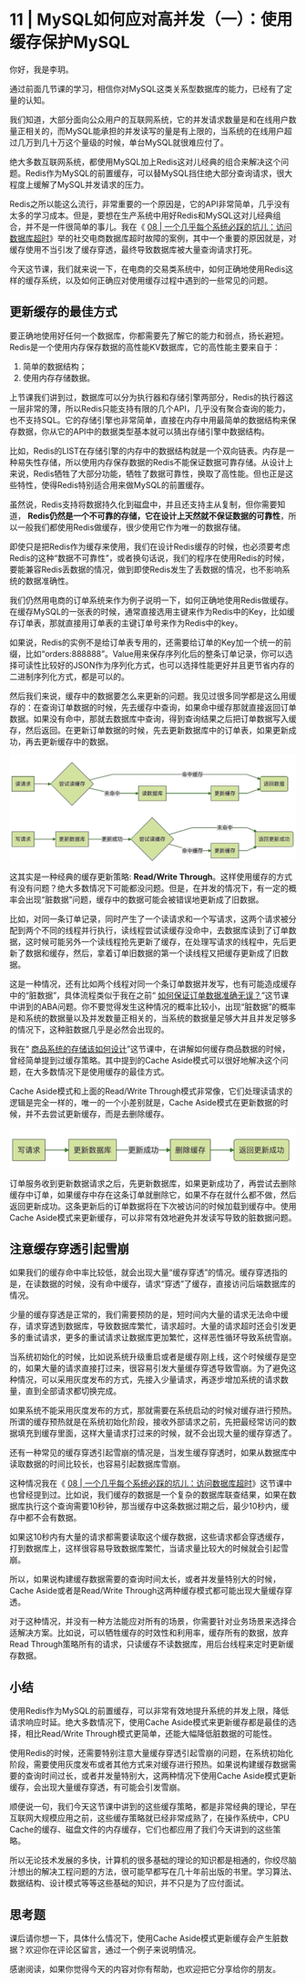 # 11 | MySQL如何应对高并发（一）：使用缓存保护MySQL
你好，我是李玥。

通过前面几节课的学习，相信你对MySQL这类关系型数据库的能力，已经有了定量的认知。

我们知道，大部分面向公众用户的互联网系统，它的并发请求数量是和在线用户数量正相关的，而MySQL能承担的并发读写的量是有上限的，当系统的在线用户超过几万到几十万这个量级的时候，单台MySQL就很难应付了。

绝大多数互联网系统，都使用MySQL加上Redis这对儿经典的组合来解决这个问题。Redis作为MySQL的前置缓存，可以替MySQL挡住绝大部分查询请求，很大程度上缓解了MySQL并发请求的压力。

Redis之所以能这么流行，非常重要的一个原因是，它的API非常简单，几乎没有太多的学习成本。但是，要想在生产系统中用好Redis和MySQL这对儿经典组合，并不是一件很简单的事儿。我在《 [08 \| 一个几乎每个系统必踩的坑儿：访问数据库超时](https://time.geekbang.org/column/article/211008)》举的社交电商数据库超时故障的案例，其中一个重要的原因就是，对缓存使用不当引发了缓存穿透，最终导致数据库被大量查询请求打死。

今天这节课，我们就来说一下，在电商的交易类系统中，如何正确地使用Redis这样的缓存系统，以及如何正确应对使用缓存过程中遇到的一些常见的问题。

## 更新缓存的最佳方式

要正确地使用好任何一个数据库，你都需要先了解它的能力和弱点，扬长避短。Redis是一个使用内存保存数据的高性能KV数据库，它的高性能主要来自于：

1. 简单的数据结构；
2. 使用内存存储数据。

上节课我们讲到过，数据库可以分为执行器和存储引擎两部分，Redis的执行器这一层非常的薄，所以Redis只能支持有限的几个API，几乎没有聚合查询的能力，也不支持SQL。它的存储引擎也非常简单，直接在内存中用最简单的数据结构来保存数据，你从它的API中的数据类型基本就可以猜出存储引擎中数据结构。

比如，Redis的LIST在存储引擎的内存中的数据结构就是一个双向链表。内存是一种易失性存储，所以使用内存保存数据的Redis不能保证数据可靠存储。从设计上来说，Redis牺牲了大部分功能，牺牲了数据可靠性，换取了高性能。但也正是这些特性，使得Redis特别适合用来做MySQL的前置缓存。

虽然说，Redis支持将数据持久化到磁盘中，并且还支持主从复制，但你需要知道， **Redis仍然是一个不可靠的存储，它在设计上天然就不保证数据的可靠性**，所以一般我们都使用Redis做缓存，很少使用它作为唯一的数据存储。

即使只是把Redis作为缓存来使用，我们在设计Redis缓存的时候，也必须要考虑Redis的这种“数据不可靠性”，或者换句话说，我们的程序在使用Redis的时候，要能兼容Redis丢数据的情况，做到即使Redis发生了丢数据的情况，也不影响系统的数据准确性。

我们仍然用电商的订单系统来作为例子说明一下，如何正确地使用Redis做缓存。在缓存MySQL的一张表的时候，通常直接选用主键来作为Redis中的Key，比如缓存订单表，那就直接用订单表的主键订单号来作为Redis中的key。

如果说，Redis的实例不是给订单表专用的，还需要给订单的Key加一个统一的前缀，比如“orders:888888”。Value用来保存序列化后的整条订单记录，你可以选择可读性比较好的JSON作为序列化方式，也可以选择性能更好并且更节省内存的二进制序列化方式，都是可以的。

然后我们来说，缓存中的数据要怎么来更新的问题。我见过很多同学都是这么用缓存的：在查询订单数据的时候，先去缓存中查询，如果命中缓存那就直接返回订单数据。如果没有命中，那就去数据库中查询，得到查询结果之后把订单数据写入缓存，然后返回。在更新订单数据的时候，先去更新数据库中的订单表，如果更新成功，再去更新缓存中的数据。

![](images/213230/c76155eaf8c6ac1e231d9bfb0e22ba5e.png)

这其实是一种经典的缓存更新策略: **Read/Write Through**。这样使用缓存的方式有没有问题？绝大多数情况下可能都没问题。但是，在并发的情况下，有一定的概率会出现“脏数据”问题，缓存中的数据可能会被错误地更新成了旧数据。

比如，对同一条订单记录，同时产生了一个读请求和一个写请求，这两个请求被分配到两个不同的线程并行执行，读线程尝试读缓存没命中，去数据库读到了订单数据，这时候可能另外一个读线程抢先更新了缓存，在处理写请求的线程中，先后更新了数据和缓存，然后，拿着订单旧数据的第一个读线程又把缓存更新成了旧数据。

这是一种情况，还有比如两个线程对同一个条订单数据并发写，也有可能造成缓存中的“脏数据”，具体流程类似于我在之前“ [如何保证订单数据准确无误？](https://time.geekbang.org/column/article/204673)”这节课中讲到的ABA问题。你不要觉得发生这种情况的概率比较小，出现“脏数据”的概率是和系统的数据量以及并发数量正相关的，当系统的数据量足够大并且并发足够多的情况下，这种脏数据几乎是必然会出现的。

我在“ [商品系统的存储该如何设计](https://time.geekbang.org/column/article/204688)”这节课中，在讲解如何缓存商品数据的时候，曾经简单提到过缓存策略。其中提到的Cache Aside模式可以很好地解决这个问题，在大多数情况下是使用缓存的最佳方式。

Cache Aside模式和上面的Read/Write Through模式非常像，它们处理读请求的逻辑是完全一样的，唯一的一个小差别就是，Cache Aside模式在更新数据的时候，并不去尝试更新缓存，而是去删除缓存。

![](images/213230/0b9c9cb74f017c632136280a63015931.png)

订单服务收到更新数据请求之后，先更新数据库，如果更新成功了，再尝试去删除缓存中订单，如果缓存中存在这条订单就删除它，如果不存在就什么都不做，然后返回更新成功。这条更新后的订单数据将在下次被访问的时候加载到缓存中。使用Cache Aside模式来更新缓存，可以非常有效地避免并发读写导致的脏数据问题。

## 注意缓存穿透引起雪崩

如果我们的缓存命中率比较低，就会出现大量“缓存穿透”的情况。缓存穿透指的是，在读数据的时候，没有命中缓存，请求“穿透”了缓存，直接访问后端数据库的情况。

少量的缓存穿透是正常的，我们需要预防的是，短时间内大量的请求无法命中缓存，请求穿透到数据库，导致数据库繁忙，请求超时。大量的请求超时还会引发更多的重试请求，更多的重试请求让数据库更加繁忙，这样恶性循环导致系统雪崩。

当系统初始化的时候，比如说系统升级重启或者是缓存刚上线，这个时候缓存是空的，如果大量的请求直接打过来，很容易引发大量缓存穿透导致雪崩。为了避免这种情况，可以采用灰度发布的方式，先接入少量请求，再逐步增加系统的请求数量，直到全部请求都切换完成。

如果系统不能采用灰度发布的方式，那就需要在系统启动的时候对缓存进行预热。所谓的缓存预热就是在系统初始化阶段，接收外部请求之前，先把最经常访问的数据填充到缓存里面，这样大量请求打过来的时候，就不会出现大量的缓存穿透了。

还有一种常见的缓存穿透引起雪崩的情况是，当发生缓存穿透时，如果从数据库中读取数据的时间比较长，也容易引起数据库雪崩。

这种情况我在《 [08 \| 一个几乎每个系统必踩的坑儿：访问数据库超时](https://time.geekbang.org/column/article/211008)》这节课中也曾经提到过。比如说，我们缓存的数据是一个复杂的数据库联查结果，如果在数据库执行这个查询需要10秒钟，那当缓存中这条数据过期之后，最少10秒内，缓存中都不会有数据。

如果这10秒内有大量的请求都需要读取这个缓存数据，这些请求都会穿透缓存，打到数据库上，这样很容易导致数据库繁忙，当请求量比较大的时候就会引起雪崩。

所以，如果说构建缓存数据需要的查询时间太长，或者并发量特别大的时候，Cache Aside或者是Read/Write Through这两种缓存模式都可能出现大量缓存穿透。

对于这种情况，并没有一种方法能应对所有的场景，你需要针对业务场景来选择合适解决方案。比如说，可以牺牲缓存的时效性和利用率，缓存所有的数据，放弃Read Through策略所有的请求，只读缓存不读数据库，用后台线程来定时更新缓存数据。

## 小结

使用Redis作为MySQL的前置缓存，可以非常有效地提升系统的并发上限，降低请求响应时延。绝大多数情况下，使用Cache Aside模式来更新缓存都是最佳的选择，相比Read/Write Through模式更简单，还能大幅降低脏数据的可能性。

使用Redis的时候，还需要特别注意大量缓存穿透引起雪崩的问题，在系统初始化阶段，需要使用灰度发布或者其他方式来对缓存进行预热。如果说构建缓存数据需要的查询时间过长，或者并发量特别大，这两种情况下使用Cache Aside模式更新缓存，会出现大量缓存穿透，有可能会引发雪崩。

顺便说一句，我们今天这节课中讲到的这些缓存策略，都是非常经典的理论，早在互联网大规模应用之前，这些缓存策略就已经非常成熟了，在操作系统中，CPU Cache的缓存、磁盘文件的内存缓存，它们也都应用了我们今天讲到的这些策略。

所以无论技术发展的多快，计算机的很多基础的理论的知识都是相通的，你绞尽脑汁想出的解决工程问题的方法，很可能早都写在几十年前出版的书里。学习算法、数据结构、设计模式等等这些基础的知识，并不只是为了应付面试。

## 思考题

课后请你想一下，具体什么情况下，使用Cache Aside模式更新缓存会产生脏数据？欢迎你在评论区留言，通过一个例子来说明情况。

感谢阅读，如果你觉得今天的内容对你有帮助，也欢迎把它分享给你的朋友。